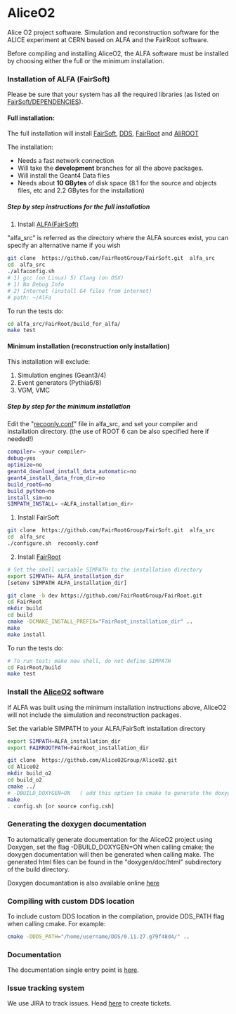 
AliceO2
=======

Alice O2 project software. Simulation and reconstruction software for the ALICE experiment at CERN based on ALFA and the FairRoot software.

Before compiling and installing AliceO2, the ALFA software must be installed by choosing either the full or the minimum installation.

### Installation of ALFA (FairSoft)
Please be sure that your system has all the required libraries (as listed on [FairSoft/DEPENDENCIES](https://github.com/FairRootGroup/FairSoft/blob/master/DEPENDENCIES)).

#### Full installation:
The full installation will install [FairSoft](https://github.com/FairRootGroup/FairSoft/tree/dev), [DDS](https://github.com/FairRootGroup/DDS), [FairRoot](https://github.com/FairRootGroup/FairRoot/tree/dev) and [AliROOT]()

The installation:
* Needs a fast network connection
* Will take the __development__ branches for all the above packages.
* Will install the Geant4 Data files
* Needs about __10 GBytes__ of disk space (8.1 for the source and objects files, etc and 2.2 GBytes for the installation)

##### Step by step instructions for the full installation
1. Install [ALFA(FairSoft)](https://github.com/FairRootGroup/FairSoft/tree/dev)

"alfa_src" is referred as the directory where the ALFA sources exist, you can specify an alternative name if you wish

```bash
git clone  https://github.com/FairRootGroup/FairSoft.git  alfa_src
cd  alfa_src
./alfaconfig.sh
# 1) gcc (on Linux) 5) Clang (on OSX)
# 1) No Debug Info
# 2) Internet (install G4 files from internet)
# path: ~/AlFa
```

To run the tests do:
```bash
cd alfa_src/FairRoot/build_for_alfa/
make test
```

#### Minimum installation (reconstruction only installation)
This installation will exclude:
1. Simulation engines (Geant3/4)
2. Event generators (Pythia6/8)
3. VGM, VMC
##### Step by step for the minimum installation
Edit the "[recoonly.conf](https://github.com/FairRootGroup/FairSoft/blob/master/recoonly.conf)" file in alfa_src, and set your compiler and installation directory.
(the use of ROOT 6 can be also specified here if needed!)
```bash
compiler= <your compiler>
debug=yes
optimize=no
geant4_download_install_data_automatic=no
geant4_install_data_from_dir=no
build_root6=no
build_python=no
install_sim=no
SIMPATH_INSTALL= <ALFA_installation_dir>
```

1. Install FairSoft
```bash
git clone  https://github.com/FairRootGroup/FairSoft.git  alfa_src
cd  alfa_src
./configure.sh  recoonly.conf
```
2. Install [FairRoot](http://fairroot.gsi.de/?q=node/82)

```bash
# Set the shell variable SIMPATH to the installation directory
export SIMPATH= ALFA_installation_dir
[setenv SIMPATH ALFA_installation_dir]

git clone -b dev https://github.com/FairRootGroup/FairRoot.git
cd FairRoot
mkdir build
cd build
cmake -DCMAKE_INSTALL_PREFIX="FairRoot_installation_dir" ..
make
make install
```
To run the tests do:

```bash
# To run test: make new shell, do not define SIMPATH
cd FairRoot/build
make test
```

### Install the [AliceO2](https://github.com/AliceO2Group/AliceO2) software

If ALFA was built using the minimum installation instructions above, AliceO2 will not include the simulation and reconstruction packages.

Set the variable SIMPATH to your ALFA/FairSoft installation directory

```bash
export SIMPATH=ALFA_installation_dir
export FAIRROOTPATH=FairRoot_installation_dir
```

```bash
git clone  https://github.com/AliceO2Group/AliceO2.git
cd AliceO2
mkdir build_o2
cd build_o2
cmake ../
# -DBUILD_DOXYGEN=ON   ( add this option to cmake to generate the doxygen documentation)
make
. config.sh [or source config.csh]
```

### Generating the doxygen documentation

To automatically generate documentation for the AliceO2 project using Doxygen, set the flag -DBUILD_DOXYGEN=ON when calling cmake; the doxygen documentation will then be generated when calling make.  The generated html files can be found in the "doxygen/doc/html" subdirectory of the build directory.

Doxygen documantation is also available online [here](http://aliceo2group.github.io/AliceO2/)

### Compiling with custom DDS location

To include custom DDS location in the compilation, provide DDS_PATH flag when calling cmake. For example:
```bash
cmake -DDDS_PATH="/home/username/DDS/0.11.27.g79f48d4/" ..
```

### Documentation

The documentation single entry point is [here](https://alice-o2.web.cern.ch/). 

### Issue tracking system

We use JIRA to track issues. Head [here](https://alice.its.cern.ch/jira) to create tickets. 


